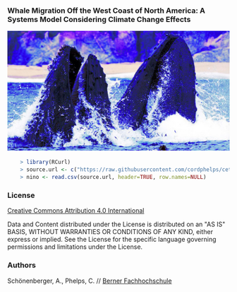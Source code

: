 

### Whale Migration Off the West Coast of North America: A Systems Model Considering Climate Change Effects



[![screen shot](https://raw.githubusercontent.com/cordphelps/cetacea/master/cetacea.jpg)]()




```R
	> library(RCurl)
	> source.url <- c("https://raw.githubusercontent.com/cordphelps/cetacea/master/V81.csv")
	> nino <- read.csv(source.url, header=TRUE, row.names=NULL)

```


### License
[Creative Commons Attribution 4.0 International](https://creativecommons.org/licenses/by/4.0/)

Data and Content distributed under the License is distributed on an "AS IS" BASIS, WITHOUT WARRANTIES OR CONDITIONS OF ANY KIND, either express or implied. See the License for the specific language governing permissions and limitations under the License.


### Authors
Schönenberger, A., Phelps, C. // [Berner Fachhochschule](https://www.hafl.bfh.ch/en/home.html)








 





